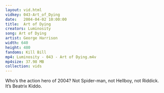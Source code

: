 ```yaml
---
layout: vid.html
vidkey: 043-Art_of_Dying
date:   2004-04-02 10:00:00
title:  Art of Dying
creators: Luminosity
song: Art of Dying
artist: George Harrison
width: 640
height: 480
fandoms: Kill Bill
mp4: Luminosity - 043 - Art of Dying.m4v
mp4size: 37.98 MB
collection: vids
---
```


  <div>
  Who’s the action hero of 2004? Not Spider-man, not Hellboy, not Riddick. It’s Beatrix Kiddo.
  </div>
  
